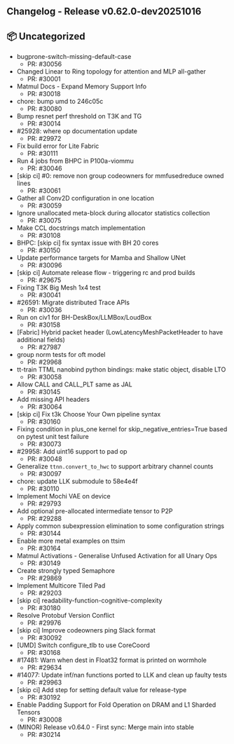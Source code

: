## Changelog - Release v0.62.0-dev20251016

## 📦 Uncategorized

- bugprone-switch-missing-default-case
   - PR: #30056
- Changed Linear to Ring topology for attention and MLP all-gather
   - PR: #30001
- Matmul Docs - Expand Memory Support Info
   - PR: #30018
- chore: bump umd to 246c05c
   - PR: #30080
- Bump resnet perf threshold on T3K and TG
   - PR: #30014
- #25928: where op documentation update
   - PR: #29972
- Fix build error for Lite Fabric
   - PR: #30111
- Run 4 jobs from BHPC in P100a-viommu
   - PR: #30046
- [skip ci] #0: remove non group codeowners for mmfusedreduce owned lines
   - PR: #30061
- Gather all Conv2D configuration in one location
   - PR: #30059
- Ignore unallocated meta-block during allocator statistics collection
   - PR: #30075
- Make CCL docstrings match implementation
   - PR: #30108
- BHPC: [skip ci] fix syntax issue with BH 20 cores
   - PR: #30150
- Update performance targets for Mamba and Shallow UNet
   - PR: #30096
- [skip ci] Automate release flow - triggering rc and prod builds
   - PR: #29675
- Fixing T3K Big Mesh 1x4 test
   - PR: #30041
- #26591: Migrate distributed Trace APIs
   - PR: #30036
- Run on civ1 for BH-DeskBox/LLMBox/LoudBox
   - PR: #30158
- [Fabric] Hybrid packet header (LowLatencyMeshPacketHeader to have additional fields)
   - PR: #27987
- group norm tests for oft model
   - PR: #29968
- tt-train TTML nanobind python bindings: make static object, disable LTO
   - PR: #30058
- Allow CALL and CALL_PLT same as JAL
   - PR: #30145
- Add missing API headers
   - PR: #30064
- [skip ci] Fix t3k Choose Your Own pipeline syntax
   - PR: #30160
- Fixing condition in plus_one kernel for skip_negative_entries=True based on pytest unit test failure
   - PR: #30073
- #29958: Add uint16 support to pad op
   - PR: #30048
- Generalize `ttnn.convert_to_hwc` to support arbitrary channel counts
   - PR: #30097
- chore: update LLK submodule to 58e4e4f
   - PR: #30110
- Implement Mochi VAE on device
   - PR: #29793
- Add optional pre-allocated intermediate tensor to P2P
   - PR: #29288
- Apply common subexpression elimination to some configuration strings
   - PR: #30144
- Enable more metal examples on ttsim
   - PR: #30164
- Matmul Activations - Generalise Unfused Activation for all Unary Ops
   - PR: #30149
- Create strongly typed Semaphore
   - PR: #29869
- Implement Multicore Tiled Pad
   - PR: #29203
- [skip ci] readability-function-cognitive-complexity
   - PR: #30180
- Resolve Protobuf Version Conflict
   - PR: #29976
- [skip ci] Improve codeowners ping Slack format
   - PR: #30092
- [UMD] Switch configure_tlb to use CoreCoord
   - PR: #30168
- #17481: Warn when dest in Float32 format is printed on wormhole
   - PR: #29634
- #14077: Update inf/nan functions ported to LLK and clean up faulty tests
   - PR: #29963
- [skip ci] Add step for setting default value for release-type
   - PR: #30192
- Enable Padding Support for Fold Operation on DRAM and L1 Sharded Tensors
   - PR: #30008
- (MINOR) Release v0.64.0 - First sync: Merge main into stable
   - PR: #30214
